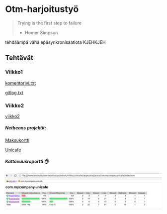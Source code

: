 # Otm-harjoitustyö
> Trying is the first step to failure
> - Homer Simpson

tehdäämpä vähä epäsynkronisaatiota KJEHKJEH

## Tehtävät
### Viikko1
[komentorivi.txt](https://github.com/anttkukk/otm-harjoitustyo/blob/master/laskarit/viikko1/komentorivi.txt)

[gitlog.txt](https://github.com/anttkukk/otm-harjoitustyo/blob/master/laskarit/viikko1/komentorivi.txt)

### Viikko2
[viikko2](https://github.com/anttkukk/otm-harjoitustyo/tree/master/laskarit/viikko2)

##### Netbeans projektit:

[Maksukortti](https://github.com/anttkukk/otm-harjoitustyo/tree/master/laskarit/viikko2/Maksukortti)

[Unicafe](https://github.com/anttkukk/otm-harjoitustyo/tree/master/laskarit/viikko2/Unicafe)

##### Kattavuusraportti :ok_hand:
![Kattavuusraportti](https://github.com/anttkukk/otm-harjoitustyo/blob/master/laskarit/viikko2/kattavuusraportti.png)
